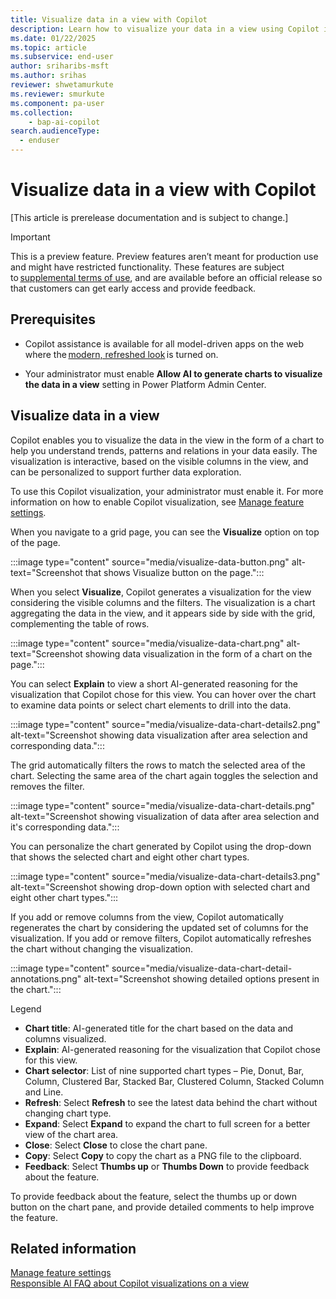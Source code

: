 ```yaml
---
title: Visualize data in a view with Copilot
description: Learn how to visualize your data in a view using Copilot in Power Apps.
ms.date: 01/22/2025
ms.topic: article
ms.subservice: end-user
author: sriharibs-msft
ms.author: srihas
reviewer: shwetamurkute
ms.reviewer: smurkute
ms.component: pa-user
ms.collection: 
    - bap-ai-copilot 
search.audienceType: 
  - enduser
---
```


# Visualize data in a view with Copilot

[This article is prerelease documentation and is subject to change.]

> [!IMPORTANT]
> This is a preview feature.
> Preview features aren’t meant for production use and might have restricted functionality. These features are subject to [supplemental terms of use](https://go.microsoft.com/fwlink/?linkid=2189520), and are available before an official release so that customers can get early access and provide feedback.

## Prerequisites

- Copilot assistance is available for all model-driven apps on the web where the [modern, refreshed look](modern-fluent-design.md) is turned on.

- Your administrator must enable **Allow AI to generate charts to visualize the data in a view** setting in Power Platform Admin Center.

## Visualize data in a view

Copilot enables you to visualize the data in the view in the form of a chart to help you understand trends, patterns and relations in your data easily. The visualization is interactive, based on the visible columns in the view, and can be personalized to support further data exploration.

To use this Copilot visualization, your administrator must enable it. For more information on how to enable Copilot visualization, see [Manage feature settings](/power-platform/admin/settings-features).

When you navigate to a grid page, you can see the **Visualize** option on top of the page.

:::image type="content" source="media/visualize-data-button.png" alt-text="Screenshot that shows Visualize button on the page.":::

When you select **Visualize**, Copilot generates a visualization for the view considering the visible columns and the filters. The visualization is a chart aggregating the data in the view, and it appears side by side with the grid, complementing the table of rows.

:::image type="content" source="media/visualize-data-chart.png" alt-text="Screenshot showing data visualization in the form of a chart on the page.":::

You can select **Explain** to view a short AI-generated reasoning for the visualization that Copilot chose for this view. You can hover over the chart to examine data points or select chart elements to drill into the data. 

:::image type="content" source="media/visualize-data-chart-details2.png" alt-text="Screenshot showing data visualization after area selection and corresponding data.":::

The grid automatically filters the rows to match the selected area of the chart. Selecting the same area of the chart again toggles the selection and removes the filter.

:::image type="content" source="media/visualize-data-chart-details.png" alt-text="Screenshot showing visualization of data after area selection and it's corresponding data.":::


You can personalize the chart generated by Copilot using the drop-down that shows the selected chart and eight other chart types.

:::image type="content" source="media/visualize-data-chart-details3.png" alt-text="Screenshot showing drop-down option with selected chart and eight other chart types.":::

If you add or remove columns from the view, Copilot automatically regenerates the chart by considering the updated set of columns for the visualization. If you add or remove filters, Copilot automatically refreshes the chart without changing the visualization.

:::image type="content" source="media/visualize-data-chart-detail-annotations.png" alt-text="Screenshot showing detailed options present in the chart.":::

Legend

- **Chart title**: AI-generated title for the chart based on the data and columns visualized.
- **Explain**: AI-generated reasoning for the visualization that Copilot chose for this view.
- **Chart selector**: List of nine supported chart types – Pie, Donut, Bar, Column, Clustered Bar, Stacked Bar, Clustered Column, Stacked Column and Line.
- **Refresh**: Select **Refresh** to see the latest data behind the chart without changing chart type.
- **Expand**: Select **Expand** to expand the chart to full screen for a better view of the chart area.
- **Close**: Select **Close** to close the chart pane.
- **Copy**: Select **Copy** to copy the chart as a PNG file to the clipboard.
- **Feedback**: Select **Thumbs up** or **Thumbs Down** to provide feedback about the feature.

To provide feedback about the feature, select the thumbs up or down button on the chart pane, and provide detailed comments to help improve the feature.

## Related information

[Manage feature settings](/power-platform/admin/settings-features)  
[Responsible AI FAQ about Copilot visualizations on a view](/power-apps/maker/common/faq-visualize-view)   
